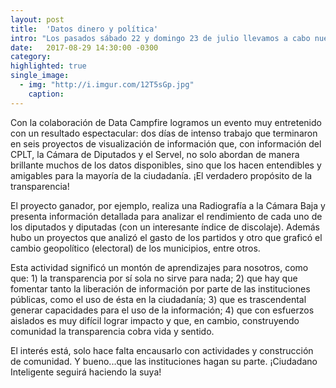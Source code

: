 ```yaml
---
layout: post
title:  'Datos dinero y política'
intro: "Los pasados sábado 22 y domingo 23 de julio llevamos a cabo nuestro desafío [http://www.datacampfire.com/challenges/FCI-Chile “Datos, Dinero y Partidos”], una hackathon en el que reunimos a 50 dater@s, diseñadores, periodistas y desarrolladores a trabajar en torno a la información que los partidos políticos de Chile están liberando a raíz de la nueva Ley de Partidos."
date:   2017-08-29 14:30:00 -0300
category:
highlighted: true
single_image:
  - img: "http://i.imgur.com/12T5sGp.jpg"
    caption: 
---
```

Con la colaboración de Data Campfire logramos un evento muy entretenido con un resultado espectacular: dos días de intenso trabajo que terminaron en seis proyectos de visualización de información que, con información del CPLT, la Cámara de Diputados y el Servel, no solo abordan de manera brillante muchos de los datos disponibles, sino que los hacen entendibles y amigables para la mayoría de la ciudadanía. ¡El verdadero propósito de la transparencia!

El proyecto ganador, por ejemplo, realiza una Radiografía a la Cámara Baja y presenta información detallada para analizar el rendimiento de cada uno de los diputados y diputadas (con un interesante índice de discolaje). Además hubo un proyectos que analizó el gasto de los partidos y otro que graficó el cambio geopolítico (electoral) de los municipios, entre otros.

Esta actividad significó un montón de aprendizajes para nosotros, como que: 1) la transparencia por sí sola no sirve para nada; 2) que hay que fomentar tanto la liberación de información por parte de las instituciones públicas, como el uso de ésta en la ciudadanía; 3) que es trascendental generar capacidades para el uso de la información; 4) que con esfuerzos aislados es muy difícil lograr impacto y que, en cambio, construyendo comunidad la transparencia cobra vida y sentido.

El interés está, solo hace falta encausarlo con actividades y construcción de comunidad. Y bueno...que las instituciones hagan su parte. ¡Ciudadano Inteligente seguirá haciendo la suya!
